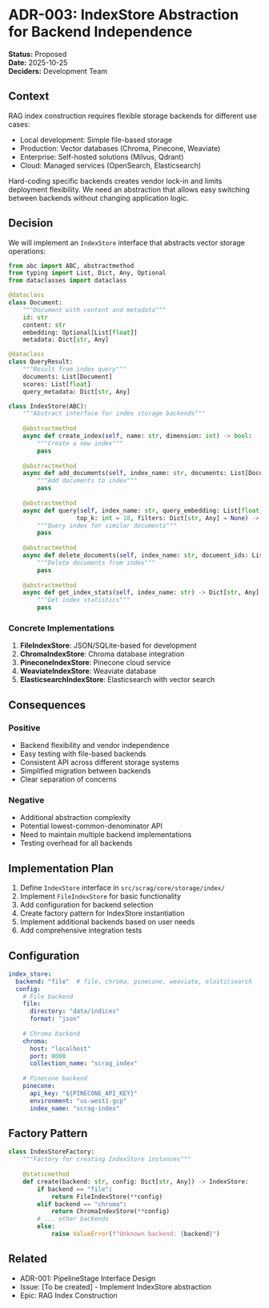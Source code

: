 # ADR-003: IndexStore Abstraction for Backend Independence

**Status:** Proposed  
**Date:** 2025-10-25  
**Deciders:** Development Team  

## Context

RAG index construction requires flexible storage backends for different use cases:
- Local development: Simple file-based storage
- Production: Vector databases (Chroma, Pinecone, Weaviate)
- Enterprise: Self-hosted solutions (Milvus, Qdrant)
- Cloud: Managed services (OpenSearch, Elasticsearch)

Hard-coding specific backends creates vendor lock-in and limits deployment flexibility. We need an abstraction that allows easy switching between backends without changing application logic.

## Decision

We will implement an `IndexStore` interface that abstracts vector storage operations:

```python
from abc import ABC, abstractmethod
from typing import List, Dict, Any, Optional
from dataclasses import dataclass

@dataclass
class Document:
    """Document with content and metadata"""
    id: str
    content: str
    embedding: Optional[List[float]]
    metadata: Dict[str, Any]

@dataclass
class QueryResult:
    """Result from index query"""
    documents: List[Document]
    scores: List[float]
    query_metadata: Dict[str, Any]

class IndexStore(ABC):
    """Abstract interface for index storage backends"""
    
    @abstractmethod
    async def create_index(self, name: str, dimension: int) -> bool:
        """Create a new index"""
        pass
    
    @abstractmethod
    async def add_documents(self, index_name: str, documents: List[Document]) -> bool:
        """Add documents to index"""
        pass
    
    @abstractmethod
    async def query(self, index_name: str, query_embedding: List[float], 
                   top_k: int = 10, filters: Dict[str, Any] = None) -> QueryResult:
        """Query index for similar documents"""
        pass
    
    @abstractmethod
    async def delete_documents(self, index_name: str, document_ids: List[str]) -> bool:
        """Delete documents from index"""
        pass
    
    @abstractmethod
    async def get_index_stats(self, index_name: str) -> Dict[str, Any]:
        """Get index statistics"""
        pass
```

### Concrete Implementations

1. **FileIndexStore**: JSON/SQLite-based for development
2. **ChromaIndexStore**: Chroma database integration
3. **PineconeIndexStore**: Pinecone cloud service
4. **WeaviateIndexStore**: Weaviate database
5. **ElasticsearchIndexStore**: Elasticsearch with vector search

## Consequences

### Positive
- Backend flexibility and vendor independence
- Easy testing with file-based backends
- Consistent API across different storage systems
- Simplified migration between backends
- Clear separation of concerns

### Negative
- Additional abstraction complexity
- Potential lowest-common-denominator API
- Need to maintain multiple backend implementations
- Testing overhead for all backends

## Implementation Plan

1. Define `IndexStore` interface in `src/scrag/core/storage/index/`
2. Implement `FileIndexStore` for basic functionality
3. Add configuration for backend selection
4. Create factory pattern for IndexStore instantiation
5. Implement additional backends based on user needs
6. Add comprehensive integration tests

## Configuration

```yaml
index_store:
  backend: "file"  # file, chroma, pinecone, weaviate, elasticsearch
  config:
    # File backend
    file:
      directory: "data/indices"
      format: "json"
    
    # Chroma backend
    chroma:
      host: "localhost"
      port: 8000
      collection_name: "scrag_index"
    
    # Pinecone backend
    pinecone:
      api_key: "${PINECONE_API_KEY}"
      environment: "us-west1-gcp"
      index_name: "scrag-index"
```

## Factory Pattern

```python
class IndexStoreFactory:
    """Factory for creating IndexStore instances"""
    
    @staticmethod
    def create(backend: str, config: Dict[str, Any]) -> IndexStore:
        if backend == "file":
            return FileIndexStore(**config)
        elif backend == "chroma":
            return ChromaIndexStore(**config)
        # ... other backends
        else:
            raise ValueError(f"Unknown backend: {backend}")
```

## Related

- ADR-001: PipelineStage Interface Design
- Issue: [To be created] - Implement IndexStore abstraction
- Epic: RAG Index Construction